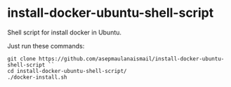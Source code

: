 # install-docker-ubuntu-shell-script
Shell script for install docker in Ubuntu.

Just run these commands:

```
git clone https://github.com/asepmaulanaismail/install-docker-ubuntu-shell-script ``
cd install-docker-ubuntu-shell-script/
./docker-install.sh
```
